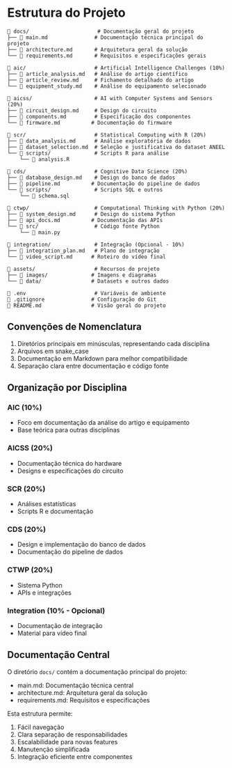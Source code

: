 # Estrutura do Projeto

```
📁 docs/                      # Documentação geral do projeto
├── 📄 main.md               # Documentação técnica principal do projeto
├── 📄 architecture.md       # Arquitetura geral da solução
└── 📄 requirements.md       # Requisitos e especificações gerais

📁 aic/                      # Artificial Intelligence Challenges (10%)
├── 📄 article_analysis.md   # Análise do artigo científico
├── 📄 article_review.md     # Fichamento detalhado do artigo
└── 📄 equipment_study.md    # Análise do equipamento selecionado

📁 aicss/                    # AI with Computer Systems and Sensors (20%)
├── 📄 circuit_design.md     # Design do circuito
├── 📄 components.md         # Especificação dos componentes
└── 📄 firmware.md          # Documentação do firmware

📁 scr/                      # Statistical Computing with R (20%)
├── 📄 data_analysis.md      # Análise exploratória de dados
├── 📄 dataset_selection.md  # Seleção e justificativa do dataset ANEEL
└── 📁 scripts/              # Scripts R para análise
    └── 📄 analysis.R

📁 cds/                      # Cognitive Data Science (20%)
├── 📄 database_design.md    # Design do banco de dados
├── 📄 pipeline.md          # Documentação do pipeline de dados
└── 📁 scripts/              # Scripts SQL e outros
    └── 📄 schema.sql

📁 ctwp/                     # Computational Thinking with Python (20%)
├── 📄 system_design.md      # Design do sistema Python
├── 📄 api_docs.md          # Documentação das APIs
└── 📁 src/                  # Código fonte Python
    └── 📄 main.py

📁 integration/              # Integração (Opcional - 10%)
├── 📄 integration_plan.md   # Plano de integração
└── 📄 video_script.md      # Roteiro do vídeo final

📁 assets/                   # Recursos do projeto
├── 📁 images/              # Imagens e diagramas
└── 📁 data/                # Datasets e outros dados

📄 .env                      # Variáveis de ambiente
📄 .gitignore               # Configuração do Git
📄 README.md                # Visão geral do projeto
```

## Convenções de Nomenclatura

1. Diretórios principais em minúsculas, representando cada disciplina
2. Arquivos em snake_case
3. Documentação em Markdown para melhor compatibilidade
4. Separação clara entre documentação e código fonte

## Organização por Disciplina

### AIC (10%)
- Foco em documentação da análise do artigo e equipamento
- Base teórica para outras disciplinas

### AICSS (20%)
- Documentação técnica do hardware
- Designs e especificações do circuito

### SCR (20%)
- Análises estatísticas
- Scripts R e documentação

### CDS (20%)
- Design e implementação do banco de dados
- Documentação do pipeline de dados

### CTWP (20%)
- Sistema Python
- APIs e integrações

### Integration (10% - Opcional)
- Documentação de integração
- Material para vídeo final

## Documentação Central

O diretório `docs/` contém a documentação principal do projeto:
- main.md: Documentação técnica central
- architecture.md: Arquitetura geral da solução
- requirements.md: Requisitos e especificações

Esta estrutura permite:
1. Fácil navegação
2. Clara separação de responsabilidades
3. Escalabilidade para novas features
4. Manutenção simplificada
5. Integração eficiente entre componentes
